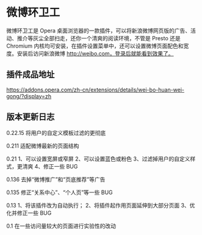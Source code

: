 # 微博环卫工

微博环卫工是 Opera 桌面浏览器的一款插件，可以将新浪微博网页版的广告、活动、推介等灰尘全部扫走，还你一个清爽的阅读环境，不管是 Presto 还是 Chromium 内核均可安装，在插件设置菜单中，还可以设置微博页面配色和宽度。安装后访问新浪微博 http://weibo.com，登录后就能看到效果了。

## 插件成品地址 ##

https://addons.opera.com/zh-cn/extensions/details/wei-bo-huan-wei-gong/?display=zh

## 版本更新日志 ##

0.22.15
将用户的自定义模板过滤的更彻底

0.211
适配微博最新的页面结构

0.21
1、可以设置宽屏或窄屏
2、可以设置蓝色或粉色
3、过滤掉用户的自定义样式，更清爽
4、修正一些 BUG

0.136
去掉“微博推广”和“页底推荐”等广告

0.135
修正“关系中心”、“个人页”等一些 BUG

0.13
1、将该插件改为自动执行；
2、将插件起作用页面延伸到大部分页面
3、优化并修正一些 BUG

0.1
在一些访问量较大的页面进行实验性的改动


